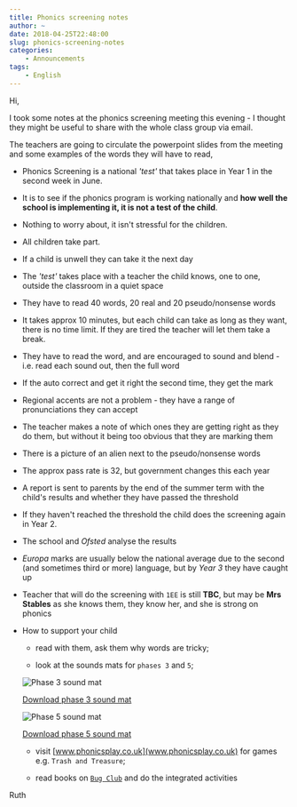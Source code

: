 ```yaml
---
title: Phonics screening notes
author: ~
date: 2018-04-25T22:48:00
slug: phonics-screening-notes
categories:
    - Announcements
tags:
    - English
---
```


Hi,

I took some notes at the phonics screening meeting this evening - I thought they might be useful to share with the whole class group via email.

The teachers are going to circulate the powerpoint slides from the meeting and some examples of the words they will have to read,

* Phonics Screening is a national *'test'* that takes place in Year 1 in the second week in June.

* It is to see if the phonics program is working nationally and **how well the school is implementing it, it is not a test of the child**.

* Nothing to worry about, it isn't stressful for the children.

* All children take part.

* If a child is unwell they can take it the next day

* The *'test'* takes place with a teacher the child knows, one to one, outside the classroom in a quiet space

* They have to read 40 words, 20 real and 20 pseudo/nonsense words

* It takes approx 10 minutes, but each child can take as long as they want, there is no time limit. If they are tired the teacher will let them take a break.

* They have to read the word, and are encouraged to sound and blend - i.e. read each sound out, then the full word

* If the auto correct and get it right the second time, they get the mark

* Regional accents are not a problem - they have a range of pronunciations they can accept

* The teacher makes a note of which ones they are getting right as they do them, but without it being too obvious that they are marking them

* There is a picture of an alien next to the pseudo/nonsense words

* The approx pass rate is 32, but government changes this each year

* A report is sent to parents by the end of the summer term with the child's results and whether they have passed the threshold

* If they haven't reached the threshold the child does the screening again in Year 2.

* The school and *Ofsted* analyse the results

* *Europa* marks are usually below the national average due to the second (and sometimes third or more) language, but by *Year 3* they have caught up

* Teacher that will do the screening with `1EE` is still **TBC**, but may be **Mrs Stables** as she knows them, they know her, and she is strong on phonics

* How to support your child

    * read with them, ask them why words are tricky;
    
    * look at the sounds mats for `phases 3` and `5`;
    
    ![Phase 3 sound mat](/images/phasemat3.png)
    
    [Download phase 3 sound mat](/docs/t-l-016-phase-3-sound-mat_ver_2.pdf)
    
    ![Phase 5 sound mat](/images/phasemat5.png)
    
    [Download phase 5 sound mat](/docs/t-l-034-phase-5-sound-mat_ver_1.pdf)
    
    * visit [www.phonicsplay.co.uk](www.phonicsplay.co.uk) for games e.g. `Trash and Treasure`;
    
    * read books on [`Bug Club`](http://www.pearsonschoolsandfecolleges.co.uk/Primary/Literacy/AllLiteracyresources/BugClub/BugClubOverview.aspx) and do the integrated activities


Ruth
